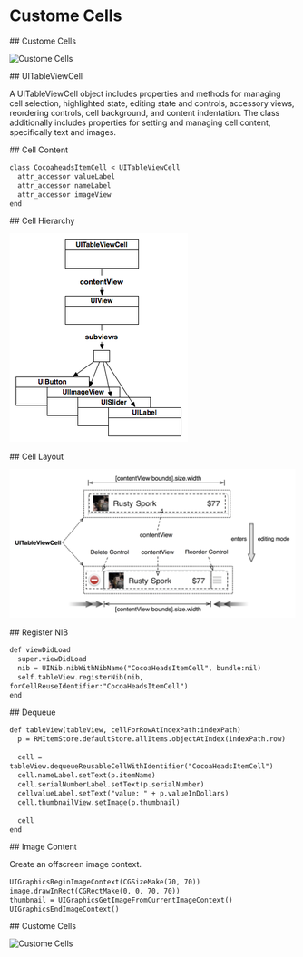 # Custome Cells

<slide>
## Custome Cells

![](tableview.png "Custome Cells") 

</slide>

<slide>
## UITableViewCell

A UITableViewCell object includes properties and methods for managing cell selection, highlighted state, editing state and controls, accessory views, reordering controls, cell background, and content indentation. The class additionally includes properties for setting and managing cell content, specifically text and images.

</slide>

<slide>
## Cell Content

    class CocoaheadsItemCell < UITableViewCell
      attr_accessor valueLabel
      attr_accessor nameLabel
      attr_accessor imageView
    end

</slide>    

<slide>
## Cell Hierarchy

![](cellhierarchy.png "Cell Hierarchy") 

</slide>

<slide>
## Cell Layout

![](celleditinglayout.png "Cell Layout") 

</slide>

<slide>
## Register NIB

    def viewDidLoad
      super.viewDidLoad
      nib = UINib.nibWithNibName("CocoaHeadsItemCell", bundle:nil)
      self.tableView.registerNib(nib, forCellReuseIdentifier:"CocoaHeadsItemCell")
    end

</slide>

<slide>
## Dequeue

    def tableView(tableView, cellForRowAtIndexPath:indexPath)
      p = RMItemStore.defaultStore.allItems.objectAtIndex(indexPath.row)

      cell = tableView.dequeueReusableCellWithIdentifier("CocoaHeadsItemCell")
      cell.nameLabel.setText(p.itemName)
      cell.serialNumberLabel.setText(p.serialNumber)
      cellvalueLabel.setText("value: " + p.valueInDollars)
      cell.thumbnailView.setImage(p.thumbnail)
    
      cell
    end
</slide>

<slide>
## Image Content

Create an offscreen image context.

    UIGraphicsBeginImageContext(CGSizeMake(70, 70))
    image.drawInRect(CGRectMake(0, 0, 70, 70))
    thumbnail = UIGraphicsGetImageFromCurrentImageContext()
    UIGraphicsEndImageContext()

</slide>


<slide>
## Custome Cells

![](tableview.png "Custome Cells") 

</slide>
